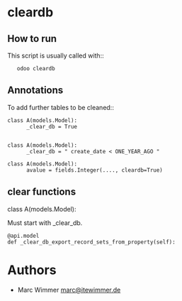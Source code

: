 # cleardb

## How to run

This script is usually called with::

```
   odoo cleardb
```

## Annotations


To add further tables to be cleaned::

```
class A(models.Model):
      _clear_db = True


class A(models.Model):
      _clear_db = " create_date < ONE_YEAR_AGO "

class A(models.Model):
      avalue = fields.Integer(...., cleardb=True)
```

## clear functions

class A(models.Model):

Must start with _clear_db.

```
@api.model
def _clear_db_export_record_sets_from_property(self):
```

# Authors

* Marc Wimmer <marc@itewimmer.de>


